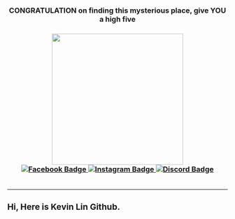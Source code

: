 <div id="header" align="center">
  <h3> CONGRATULATION on finding this mysterious place, give YOU a high five <h3/>
  <img src="https://media0.giphy.com/media/SkB1lImvleqBHLBWDZ/giphy.gif?cid=ecf05e47j4fnmpiuh1iukxcu7fxucrzbudrm8xdsqvqa6sef&rid=giphy.gif&ct=g" height="300" width="300"/>
<div>
<div id="badges">
  <a href="https://www.facebook.com/profile.php?id=100009946749327">
    <img src="https://img.shields.io/badge/Facebook-blue?style=for-the-badge&logo=facebook&logoColor=white" alt="Facebook Badge"/>
  </a>
  <a href="https://www.instagram.com/yukai8765/">
    <img src="https://img.shields.io/badge/Instagram-red?style=for-the-badge&logo=Instagram&logoColor=white" alt="Instagram Badge"/>
  </a>
   <a href="discordapp.com/users/640102516738097163">
    <img src="https://img.shields.io/badge/Discord-purple?style=for-the-badge&logo=Discord&logoColor=white" alt="Discord Badge"/>
  </a>
  <br/>
  <img src="https://komarev.com/ghpvc/?username=Kevin051596&style=flat-square&color=blue" alt=""/>
</div>
<br/>
  
---
<div align="left">
  <h3>Hi, Here is Kevin Lin Github.</h3>
<div>

<!--
**Kevin051596/Kevin051596** is a ✨ _special_ ✨ repository because its `README.md` (this file) appears on your GitHub profile.

Here are some ideas to get you started:

- 🔭 I’m currently working on ...
- 🌱 I’m currently learning ...
- 👯 I’m looking to collaborate on ...
- 🤔 I’m looking for help with ...
- 💬 Ask me about ...
- 📫 How to reach me: ...
- 😄 Pronouns: ...
- ⚡ Fun fact: ...
-->

